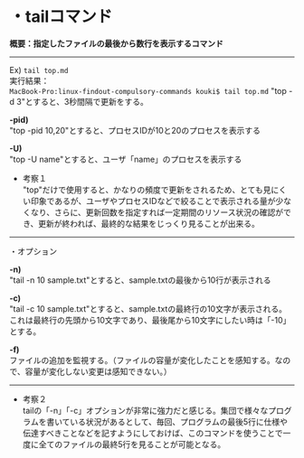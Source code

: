# ・tailコマンド
**概要：指定したファイルの最後から数行を表示するコマンド**
***
Ex)
`tail top.md`  
実行結果：  
`MacBook-Pro:linux-findout-compulsory-commands kouki$ tail top.md`
"top -d 3"とすると、3秒間隔で更新をする。

**-pid)**  
"top -pid 10,20"とすると、プロセスIDが10と20のプロセスを表示する

**-U)**  
"top -U name"とすると、ユーザ「name」のプロセスを表示する

* 考察１  
"top"だけで使用すると、かなりの頻度で更新をされるため、とても見にくい印象であるが、ユーザやプロセスIDなどで絞ることで表示される量が少なくなり、さらに、更新回数を指定すれば一定期間のリソース状況の確認ができ、更新が終われば、最終的な結果をじっくり見ることが出来る。
***
・オプション

**-n)**  
"tail -n 10 sample.txt"とすると、sample.txtの最後から10行が表示される

**-c)**   
"tail -c 10 sample.txt"とすると、sample.txtの最終行の10文字が表示される。これは最終行の先頭から10文字であり、最後尾から10文字にしたい時は「-10」とする。

**-f)**  
ファイルの追加を監視する。（ファイルの容量が変化したことを感知する。なので、容量が変化しない変更は感知できない。）
***
* 考察２  
tailの「-n」「-c」オプションが非常に強力だと感じる。集団で様々なプログラムを書いている状況があるとして、毎回、プログラムの最後5行に仕様や伝達すべきことなどを記すようにしておけば、このコマンドを使うことで一度に全てのファイルの最終5行を見ることが可能となる。

